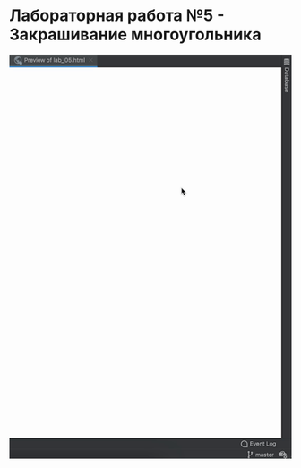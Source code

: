 # Лабораторная работа №5 - Закрашивание многоугольника

![Демонстрация работы](https://github.com/Prosto-Fil/cu_lab_05/blob/main/cu_lab_05.gif)
